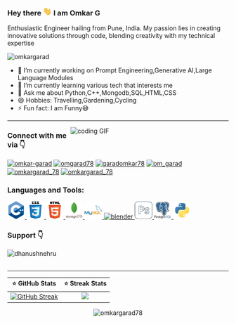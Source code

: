 ### <p>Hey there <img src="https://raw.githubusercontent.com/DhanushNehru/DhanushNehru/master/assets/wave.gif" width="20px" height="20px"/> I am Omkar G</p> 

Enthusiastic Engineer hailing from Pune, India. My passion lies in creating innovative solutions through code, blending creativity with my technical expertise

<p align="left"> <img src="https://komarev.com/ghpvc/?username=omkargarad78&label=Profile%20views&color=0e75b6&style=flat" alt="omkargarad" /> </p>

- 🔭 I’m currently working on Prompt Engineering,Generative AI,Large Language Modules
- 🌱 I’m currently learning various tech that interests me
- 💬 Ask me about Python,C++,Mongodb,SQL,HTML,CSS
- 😄 Hobbies: Travelling,Gardening,Cycling
- ⚡ Fun fact: I am Funny😅

---
<img align="right" alt="coding GIF" width="360" src="https://i.pinimg.com/originals/81/17/8b/81178b47a8598f0c81c4799f2cdd4057.gif" >

### Connect with me via 👇
<p align="left">

<a href="https://linkedin.com/in/omkar-garad" target="blank"><img align="center" src="https://raw.githubusercontent.com/rahuldkjain/github-profile-readme-generator/master/src/images/icons/Social/linked-in-alt.svg" alt="omkar-garad" height="30" width="40" /></a>
<a href="https://www.leetcode.com/omgarad78" target="blank"><img align="center" src="https://raw.githubusercontent.com/rahuldkjain/github-profile-readme-generator/master/src/images/icons/Social/leet-code.svg" alt="omgarad78" height="30" width="40" /></a>
<a href="https://www.hackerrank.com/garadomkar78" target="blank"><img align="center" src="https://raw.githubusercontent.com/rahuldkjain/github-profile-readme-generator/master/src/images/icons/Social/hackerrank.svg" alt="garadomkar78" height="30" width="40" /></a>
<a href="https://www.codechef.com/users/om_garad" target="blank"><img align="center" src="https://cdn.jsdelivr.net/npm/simple-icons@3.1.0/icons/codechef.svg" alt="om_garad" height="30" width="40" /></a>
<a href="https://twitter.com/omkargarad_78" target="blank"><img align="center" src="https://raw.githubusercontent.com/rahuldkjain/github-profile-readme-generator/master/src/images/icons/Social/twitter.svg" alt="omkargarad_78" height="30" width="40" /></a>
<a href="https://instagram.com/omkargarad_78" target="blank"><img align="center" src="https://raw.githubusercontent.com/rahuldkjain/github-profile-readme-generator/master/src/images/icons/Social/instagram.svg" alt="omkargarad_78" height="30" width="40" /></a>
</p>

<h3 align="left">Languages and Tools:</h3>
<p align="left"> 
  
<a href="https://www.w3schools.com/cpp/" target="_blank" rel="noreferrer"> <img src="https://raw.githubusercontent.com/devicons/devicon/master/icons/cplusplus/cplusplus-original.svg" alt="cplusplus" width="40" height="40"/> </a> 
<a href="https://www.w3schools.com/css/" target="_blank" rel="noreferrer"> <img src="https://raw.githubusercontent.com/devicons/devicon/master/icons/css3/css3-original-wordmark.svg" alt="css3" width="40" height="40"/> </a> <a href="https://www.w3.org/html/" target="_blank" rel="noreferrer"> <img src="https://raw.githubusercontent.com/devicons/devicon/master/icons/html5/html5-original-wordmark.svg" alt="html5" width="40" height="40"/> </a> 
<a href="https://www.mongodb.com/" target="_blank" rel="noreferrer"> <img src="https://raw.githubusercontent.com/devicons/devicon/master/icons/mongodb/mongodb-original-wordmark.svg" alt="mongodb" width="40" height="40"/> </a> <a href="https://www.mysql.com/" target="_blank" rel="noreferrer"> <img src="https://raw.githubusercontent.com/devicons/devicon/master/icons/mysql/mysql-original-wordmark.svg" alt="mysql" width="40" height="40"/> </a> 
<a href="https://www.blender.org/" target="_blank" rel="noreferrer"> <img src="https://download.blender.org/branding/community/blender_community_badge_white.svg" alt="blender" width="40" height="40"/> </a>
<a href="https://www.photoshop.com/en" target="_blank" rel="noreferrer"> <img src="https://raw.githubusercontent.com/devicons/devicon/master/icons/photoshop/photoshop-line.svg" alt="photoshop" width="40" height="40"/> </a> 
<a href="https://www.postgresql.org" target="_blank" rel="noreferrer"> <img src="https://raw.githubusercontent.com/devicons/devicon/master/icons/postgresql/postgresql-original-wordmark.svg" alt="postgresql" width="40" height="40"/> </a> 
<a href="https://www.python.org" target="_blank" rel="noreferrer"> <img src="https://raw.githubusercontent.com/devicons/devicon/master/icons/python/python-original.svg" alt="python" width="40" height="40"/> </a> </p>

### Support 👇
<p><a href="https://www.buymeacoffee.com/omgarad78"> <img align="left" src="https://cdn.buymeacoffee.com/buttons/v2/default-yellow.png" height="40" width="210" alt="dhanushnehru" /></a></p>

<br></br>

---

:star: GitHub Stats       |  :star: Streak Stats
:------------------------:|:----------------------: 
[![GitHub Streak](https://github-readme-stats.vercel.app/api?username=omkargarad78&show_icons=true&locale=en)](https://git.io/streak-stats) | ![](https://github-readme-streak-stats.herokuapp.com/?user=omkargarad78&)

<p align="center">
  <img src="https://github-readme-stats.vercel.app/api/top-langs?username=omkargarad78&show_icons=true&locale=en&layout=compact" alt="omkargarad78" />
</p>
